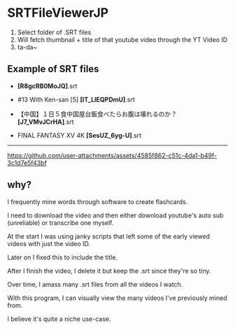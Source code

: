 # SRTFileViewerJP

1. Select folder of .SRT files
2. Will fetch thumbnail + title of that youtube video through the YT Video ID
3. ta-da~

## Example of SRT files

- **[R8gcRB0MoJQ]**.srt

- #13 With Ken-san [5]  **[IT_LlEQPDmU]**.srt

- 【中国】１日５食中国屋台飯食べたらお腹は壊れるのか？ **[J7_VMvJCrHA]**.srt

- FINAL FANTASY XV   4K **[SesUZ_6yg-U]**.srt

----
https://github.com/user-attachments/assets/4585f862-c51c-4da1-b49f-3c1d7e5f43bf



## why?

I frequently mine words through software to create flashcards. 

I need to download the video and then either download youtube's auto sub (unreliable) or transcribe one myself.

At the start I was using janky scripts that left some of the early viewed videos with just the video ID. 

Later on I fixed this to include the title.

After I finish the video, I delete it but keep the .srt since they're so tiny. 

Over time, I amass many .srt files from all the videos I watch.

With this program, I can visually view the many videos I've previously mined from.

I believe it's quite a niche use-case.




